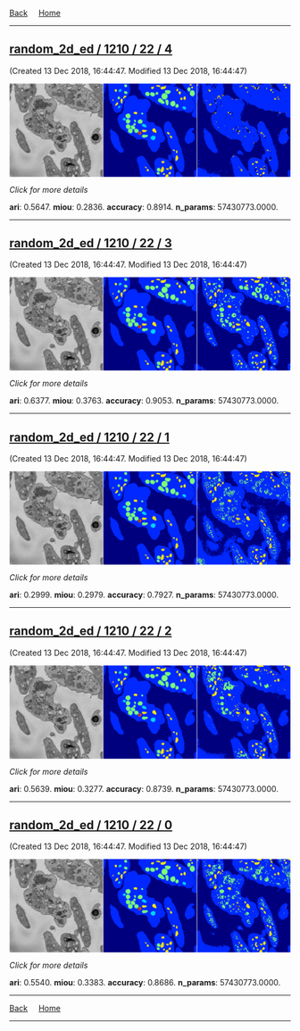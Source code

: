 
[Back](..)&nbsp;&nbsp;&nbsp;&nbsp;&nbsp;[Home](https://leapmanlab.github.io/snapshots)

---

<div class="summary"><a href="4"><h2>random_2d_ed / 1210 / 22 / 4</h2></a><p>(Created 13 Dec 2018, 16:44:47. Modified 13 Dec 2018, 16:44:47)
</p><a href="4"><img src="4/media/summary.png" align="center"></a><p>
<i>Click for more details</i>
</p></div>

**ari**: 0.5647. **miou**: 0.2836. **accuracy**: 0.8914. **n_params**: 57430773.0000. 

---

<div class="summary"><a href="3"><h2>random_2d_ed / 1210 / 22 / 3</h2></a><p>(Created 13 Dec 2018, 16:44:47. Modified 13 Dec 2018, 16:44:47)
</p><a href="3"><img src="3/media/summary.png" align="center"></a><p>
<i>Click for more details</i>
</p></div>

**ari**: 0.6377. **miou**: 0.3763. **accuracy**: 0.9053. **n_params**: 57430773.0000. 

---

<div class="summary"><a href="1"><h2>random_2d_ed / 1210 / 22 / 1</h2></a><p>(Created 13 Dec 2018, 16:44:47. Modified 13 Dec 2018, 16:44:47)
</p><a href="1"><img src="1/media/summary.png" align="center"></a><p>
<i>Click for more details</i>
</p></div>

**ari**: 0.2999. **miou**: 0.2979. **accuracy**: 0.7927. **n_params**: 57430773.0000. 

---

<div class="summary"><a href="2"><h2>random_2d_ed / 1210 / 22 / 2</h2></a><p>(Created 13 Dec 2018, 16:44:47. Modified 13 Dec 2018, 16:44:47)
</p><a href="2"><img src="2/media/summary.png" align="center"></a><p>
<i>Click for more details</i>
</p></div>

**ari**: 0.5639. **miou**: 0.3277. **accuracy**: 0.8739. **n_params**: 57430773.0000. 

---

<div class="summary"><a href="0"><h2>random_2d_ed / 1210 / 22 / 0</h2></a><p>(Created 13 Dec 2018, 16:44:47. Modified 13 Dec 2018, 16:44:47)
</p><a href="0"><img src="0/media/summary.png" align="center"></a><p>
<i>Click for more details</i>
</p></div>

**ari**: 0.5540. **miou**: 0.3383. **accuracy**: 0.8686. **n_params**: 57430773.0000. 

---

[Back](..)&nbsp;&nbsp;&nbsp;&nbsp;&nbsp;[Home](https://leapmanlab.github.io/snapshots)

---